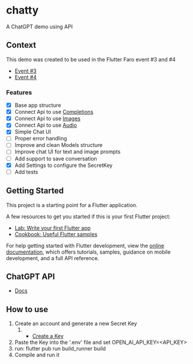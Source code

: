 # chatty

A ChatGPT demo using API

## Context

This demo was created to be used in the Flutter Faro event #3 and #4

- [Event #3](https://www.meetup.com/flutter-faro/events/291516827/)
- [Event #4](https://www.meetup.com/flutter-faro/events/292386880/)

### Features

- [x] Base app structure
- [x] Connect Api to use [Completions](https://platform.openai.com/docs/api-reference/completions)
- [x] Connect Api to use [Images](https://platform.openai.com/docs/api-reference/images)
- [x] Connect Api to use [Audio](https://platform.openai.com/docs/api-reference/audio)
- [x] Simple Chat UI
- [ ] Proper error handling
- [ ] Improve and clean Models structure
- [ ] Improve chat UI for text and image prompts
- [ ] Add support to save conversation
- [x] Add Settings to configure the SecretKey
- [ ] Add tests

## Getting Started

This project is a starting point for a Flutter application.

A few resources to get you started if this is your first Flutter project:

- [Lab: Write your first Flutter app](https://docs.flutter.dev/get-started/codelab)
- [Cookbook: Useful Flutter samples](https://docs.flutter.dev/cookbook)

For help getting started with Flutter development, view the
[online documentation](https://docs.flutter.dev/), which offers tutorials,
samples, guidance on mobile development, and a full API reference.

## ChatGPT API

- [Docs](https://platform.openai.com/docs/introduction)

## How to use

 1. Create an account and generate a new Secret Key
    1. - [Create a Key](https://platform.openai.com/account/api-keys)
 2. Paste the Key into the '.env' file and set OPEN_AI_API_KEY=<API_KEY>
 3. run: flutter pub run build_runner build
 4. Compile and run it 

